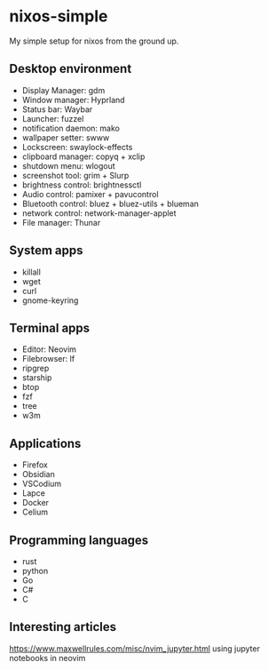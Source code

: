 # nixos-simple
My simple setup for nixos from the ground up.


## Desktop environment

- Display Manager: gdm
- Window manager: Hyprland
- Status bar: Waybar
- Launcher: fuzzel
- notification daemon: mako
- wallpaper setter: swww
- Lockscreen: swaylock-effects
- clipboard manager: copyq + xclip
- shutdown menu: wlogout
- screenshot tool: grim + Slurp
- brightness control: brightnessctl
- Audio control: pamixer + pavucontrol
- Bluetooth control: bluez + bluez-utils + blueman
- network control: network-manager-applet
- File manager: Thunar

## System apps

- killall
- wget
- curl
- gnome-keyring

## Terminal apps

- Editor: Neovim
- Filebrowser: lf
- ripgrep
- starship
- btop
- fzf
- tree
- w3m

## Applications

- Firefox
- Obsidian
- VSCodium
- Lapce
- Docker
- Celium

## Programming languages
- rust
- python
- Go
- C#
- C

## Interesting articles

https://www.maxwellrules.com/misc/nvim_jupyter.html using jupyter notebooks in neovim
